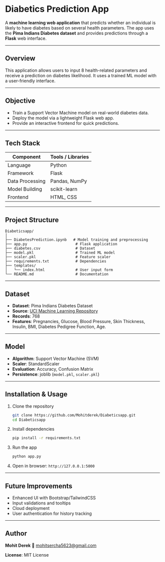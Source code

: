 
# Diabetics Prediction App

A **machine learning web application** that predicts whether an individual is likely to have diabetes based on several health parameters. The app uses the **Pima Indians Diabetes dataset** and provides predictions through a **Flask** web interface.

---

## Overview

This application allows users to input 8 health-related parameters and receive a prediction on diabetes likelihood. It uses a trained ML model with a user-friendly interface.

---

## Objective

* Train a Support Vector Machine model on real-world diabetes data.
* Deploy the model via a lightweight Flask web app.
* Provide an interactive frontend for quick predictions.

---

## Tech Stack

| Component       | Tools / Libraries |
| --------------- | ----------------- |
| Language        | Python            |
| Framework       | Flask             |
| Data Processing | Pandas, NumPy     |
| Model Building  | scikit-learn      |
| Frontend        | HTML, CSS         |

---

## Project Structure

```
Diabeticsapp/
│
├── DiabetesPrediction.ipynb   # Model training and preprocessing
├── app.py                      # Flask application
├── diabetes.csv                # Dataset
├── model.pkl                   # Trained ML model
├── scaler.pkl                  # Feature scaler
├── requirements.txt            # Dependencies
├── templates/
│   └── index.html              # User input form
└── README.md                   # Documentation
```

---

## Dataset

* **Dataset**: Pima Indians Diabetes Dataset
* **Source**: [UCI Machine Learning Repository](https://archive.ics.uci.edu/ml/datasets/pima+indians+diabetes)
* **Records**: 768
* **Features**: Pregnancies, Glucose, Blood Pressure, Skin Thickness, Insulin, BMI, Diabetes Pedigree Function, Age.

---

## Model

* **Algorithm**: Support Vector Machine (SVM)
* **Scaler**: StandardScaler
* **Evaluation**: Accuracy, Confusion Matrix
* **Persistence**: joblib (`model.pkl`, `scaler.pkl`)

---

## Installation & Usage

1. Clone the repository

   ```bash
   git clone https://github.com/Mohitderek/Diabeticsapp.git
   cd Diabeticsapp
   ```

2. Install dependencies

   ```bash
   pip install -r requirements.txt
   ```

3. Run the app

   ```bash
   python app.py
   ```

4. Open in browser: `http://127.0.0.1:5000`

---

## Future Improvements

* Enhanced UI with Bootstrap/TailwindCSS
* Input validations and tooltips
* Cloud deployment
* User authentication for history tracking

---

## Author

**Mohit Derek**
📧 [mohitsercha5623@gmail.com](mailto:mohitsercha5623@gmail.com)

**License**: MIT License

